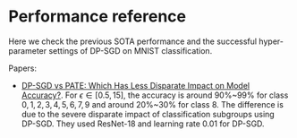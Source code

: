 # Performance reference

Here we check the previous SOTA performance and the successful hyper-parameter settings of DP-SGD on MNIST classification.

Papers:
- [DP-SGD vs PATE: Which Has Less Disparate Impact on Model Accuracy?](https://arxiv.org/pdf/2106.12576.pdf). For $\epsilon\in[0.5,15]$, the accuracy is around 90%~99% for class $0,1,2,3,4,5,6,7,9$ and around 20%~30% for class $8$. The difference is due to the severe disparate impact of classification subgroups using DP-SGD. They used ResNet-18 and learning rate 0.01 for DP-SGD.
